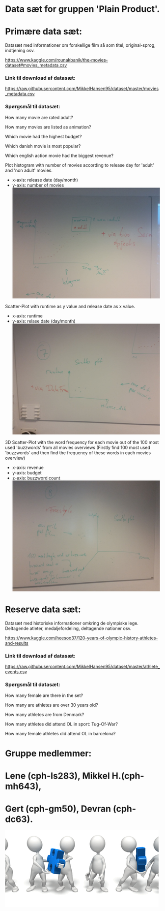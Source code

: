 # Data sæt for gruppen 'Plain Product'.

# Primære data sæt:

Datasæt med informationer om forskellige film så som titel, original-sprog, indtjening osv.

https://www.kaggle.com/rounakbanik/the-movies-dataset#movies_metadata.csv

### Link til download af datasæt:

https://raw.githubusercontent.com/MikkelHansen95/dataset/master/movies_metadata.csv

### Spørgsmål til datasæt:

How many movie are rated adult?

How many movies are listed as animation? 

Which movie had the highest budget? 

Which danish movie is most popular? 

Which english action movie had the biggest revenue? 

Plot histogram with number of movies according to release day for 'adult' and 'non adult' movies.

* x-axis: release date (day/month)
* y-axis: number of movies
![Pic6](https://github.com/MikkelHansen95/dataset/blob/master/6.jpg)


Scatter-Plot with runtime as y value and release date as x value.

* x-axis: runtime
* y-axis: relase date (day/month)
![Pic7](https://github.com/MikkelHansen95/dataset/blob/master/7.jpg)

3D Scatter-Plot with the word frequency for each movie out of the 100 most used 'buzzwords' from all movies overviews
(Firstly find 100 most used 'buzzwords' and then find the frequency of these words in each movies overview) 

* x-axis: revenue
* y-axis: budget
* z-axis: buzzword count
![Pic8](https://github.com/MikkelHansen95/dataset/blob/master/8.jpg)

# Reserve data sæt:

Datasæt med historiske informationer omkring de olympiske lege. Deltagende atleter, medaljefordeling,
deltagende nationer osv.

https://www.kaggle.com/heesoo37/120-years-of-olympic-history-athletes-and-results

### Link til download af datasæt:

https://raw.githubusercontent.com/MikkelHansen95/dataset/master/athlete_events.csv


### Spørgsmål til datasæt:

How many female are there in the set?

How many are athletes are over 30 years old?

How many athletes are from Denmark?

How many athletes did attend OL in sport: Tug-Of-War?

How many female athletes did attend OL in barcelona?

# Gruppe medlemmer: 
# Lene (cph-ls283), Mikkel H.(cph-mh643), 
# Gert (cph-gm50), Devran (cph-dc63).
![Teamwork](https://github.com/MikkelHansen95/dataset/blob/master/teamwork.gif)
